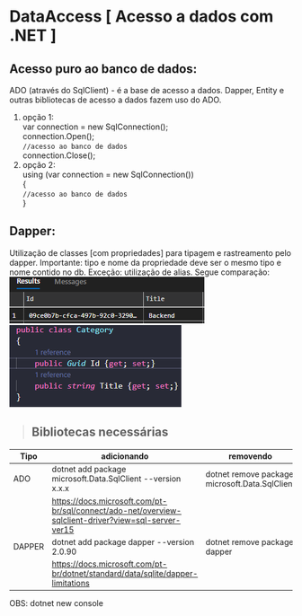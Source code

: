 # DataAccess [ Acesso a dados com .NET ]

## Acesso puro ao banco de dados: 

ADO (através do SqlClient) - é a base de acesso a dados. Dapper, Entity e outras bibliotecas de acesso a dados fazem uso do ADO.


1. opção 1: </br>
  var connection = new SqlConnection();</br>
            connection.Open();</br>
                `//acesso ao banco de dados`</br>
            connection.Close();</br>
2. opção 2: </br>
            using (var connection = new SqlConnection())</br>
            {</br>
                `//acesso ao banco de dados`</br>
            }</br>

## Dapper: 

 Utilização de classes [com propriedades] para tipagem e rastreamento pelo dapper. 
 Importante: tipo e nome da propriedade deve ser o mesmo tipo e nome contido no db. Exceção: utilização de alias. 
 Segue comparação: </br> 
![tbl](src/img/tblcateg.PNG)
![class](src/img/classcateg.PNG)

 > ## Bibliotecas necessárias

| Tipo| adicionando  | removendo                                             |
|---  | --- | ----------------------------------------------------- |
| ADO | dotnet add package microsoft.Data.SqlClient --version x.x.x  | dotnet remove package microsoft.Data.SqlClient |
|  |https://docs.microsoft.com/pt-br/sql/connect/ado-net/overview-sqlclient-driver?view=sql-server-ver15   |        |
| DAPPER | dotnet add package dapper --version 2.0.90  | dotnet remove package dapper |
| | https://docs.microsoft.com/pt-br/dotnet/standard/data/sqlite/dapper-limitations | |

OBS: dotnet new console 
